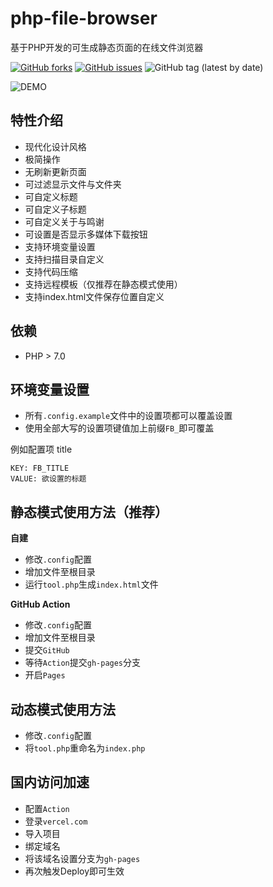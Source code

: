 # php-file-browser

基于PHP开发的可生成静态页面的在线文件浏览器

[![GitHub forks](https://img.shields.io/github/forks/file-browser/php-file-browser?style=flat-square)](https://github.com/file-browser/php-file-browser/network)
[![GitHub issues](https://img.shields.io/github/issues/file-browser/php-file-browser?style=flat-square)](https://github.com/file-browser/php-file-browser/issues)
![GitHub tag (latest by date)](https://img.shields.io/github/v/tag/file-browser/php-file-browser?style=flat-square)

![DEMO](https://cdn.jsdelivr.net/gh/file-browser/pages@latest/demo.png)

## 特性介绍

- 现代化设计风格
- 极简操作
- 无刷新更新页面
- 可过滤显示文件与文件夹
- 可自定义标题
- 可自定义子标题
- 可自定义关于与鸣谢
- 可设置是否显示多媒体下载按钮
- 支持环境变量设置
- 支持扫描目录自定义
- 支持代码压缩
- 支持远程模板（仅推荐在静态模式使用）
- 支持index.html文件保存位置自定义

## 依赖

- PHP > 7.0

## 环境变量设置

- 所有`.config.example`文件中的设置项都可以覆盖设置
- 使用全部大写的设置项键值加上前缀`FB_`即可覆盖

例如配置项 title
```
KEY: FB_TITLE
VALUE: 欲设置的标题
```

## 静态模式使用方法（推荐）

**自建**

- 修改`.config`配置
- 增加文件至根目录
- 运行`tool.php`生成`index.html`文件

**GitHub Action**

- 修改`.config`配置
- 增加文件至根目录
- 提交`GitHub`
- 等待`Action`提交`gh-pages`分支
- 开启`Pages`

## 动态模式使用方法

- 修改`.config`配置
- 将`tool.php`重命名为`index.php`

## 国内访问加速

- 配置`Action`
- 登录`vercel.com`
- 导入项目
- 绑定域名
- 将该域名设置分支为`gh-pages`
- 再次触发Deploy即可生效
